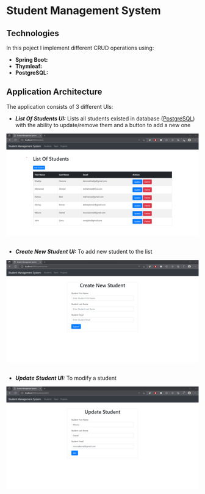 # Student Management System

## Technologies

In this poject I implement different CRUD operations using:
- **Spring Boot:**
- **Thymleaf:** 
-  **PostgreSQL:**

## Application Architecture

The application consists of 3 different UIs:

- ***List Of Students UI:*** Lists all students existed in database ([PostgreSQL](https://www.postgresql.org/)) with the ability to update/remove them and a button to add a new one

<img src=student_list.png>

##

- ***Create New Student UI:*** To add new student to the list

<img src=new_student.png>

## 

- ***Update Student UI:*** To modify a student

<img src=update_student.png>


